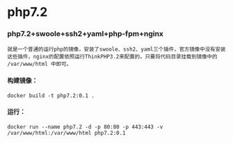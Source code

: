 # php7.2

### php7.2+swoole+ssh2+yaml+php-fpm+nginx

    就是一个普通的运行php的镜像，安装了swoole、ssh2、yaml三个插件，官方镜像中没有安装这些插件，nginx的配置依照运行ThinkPHP3.2来配置的，只要将代码目录挂载到镜像中的 /var/www/html 中即可。

#### 构建镜像：
```console
docker build -t php7.2:0.1 .
```
#### 运行：
```console
docker run --name php7.2 -d -p 80:80 -p 443:443 -v /var/www/html:/var/www/html php7.2:0.1
```
